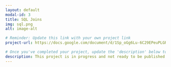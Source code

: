 ```yaml
---
layout: default
modal-id: 3
title: SQL Joins
img: sql.png
alt: image-alt

# Reminder: Update this link with your own project link
project-url: https://docs.google.com/document/d/1Sp_oGg6Lu-6C29EPeuPLGRK4eX_kK4gJ/edit

# Once you've completed your project, update the 'description' below to this one: Implemented various JOIN commands (inner, left, right, self, and cross) in MySQL, utilizing UNION and UNION ALL to efficiently combine and query data from multiple tables.
description: This project is in progress and not ready to be published just yet. Please contact me if you'd like a sneak peek. Otherwise, stay tuned!
---
```

